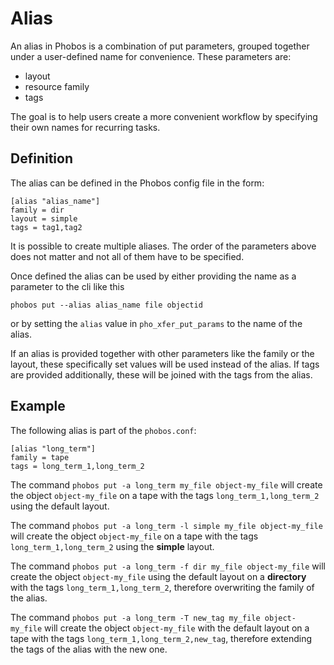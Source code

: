 # Alias

An alias in Phobos is a combination of put parameters, grouped together under a
user-defined name for convenience.
These parameters are:
* layout
* resource family
* tags

The goal is to help users create a more convenient workflow by specifying their
own names for recurring tasks.

## Definition

The alias can be defined in the Phobos config file in the form:

```
[alias "alias_name"]
family = dir
layout = simple
tags = tag1,tag2
```

It is possible to create multiple aliases.
The order of the parameters above does not matter and not all of them have to be
specified.

Once defined the alias can be used by either providing the name as a parameter
to the cli like this

```
phobos put --alias alias_name file objectid
```

or by setting the `alias` value in `pho_xfer_put_params` to the name of the
alias.

If an alias is provided together with other parameters like the family or the
layout, these specifically set values will be used instead of the alias.
If tags are provided additionally, these will be joined with the tags from the
alias.

## Example

The following alias is part of the `phobos.conf`:

```
[alias "long_term"]
family = tape
tags = long_term_1,long_term_2
```

The command `phobos put -a long_term my_file object-my_file` will create the
object `object-my_file` on a tape with the tags `long_term_1,long_term_2` using
the default layout.

The command `phobos put -a long_term -l simple my_file object-my_file` will
create the object `object-my_file` on a tape with the tags
`long_term_1,long_term_2` using the **simple** layout.

The command `phobos put -a long_term -f dir my_file object-my_file` will create
the object `object-my_file` using the default layout on a **directory** with the
tags `long_term_1,long_term_2`, therefore overwriting the family of the alias.

The command `phobos put -a long_term -T new_tag my_file object-my_file` will
create the object `object-my_file` with the default layout on a tape with the
tags `long_term_1,long_term_2,new_tag`, therefore extending the tags of the
alias with the new one.
